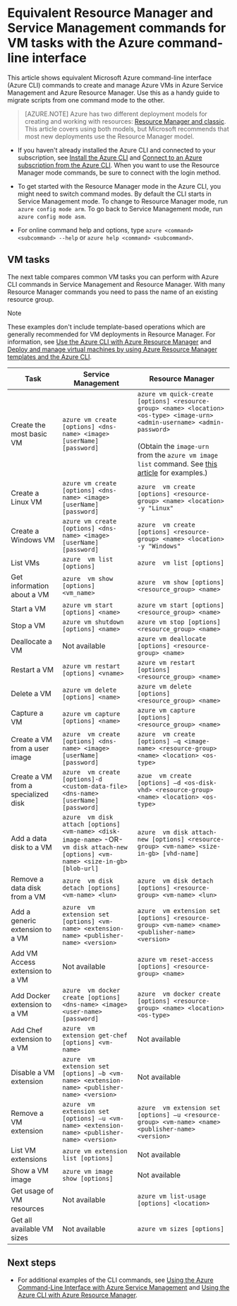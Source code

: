 <properties
    pageTitle="Equivalent Azure CLI commands for VM tasks | Microsoft Azure"
    description="Equivalent Azure CLI commands to create and manage Azure VMs in Azure Resource Manager and Azure Service Management modes"
    services="virtual-machines"
    documentationCenter=""
    authors="dlepow"
    manager="timlt"
    editor=""
    tags="azure-resource-manager,azure-service-management"/>

<tags
    ms.service="virtual-machines"
    ms.devlang="na"
    ms.topic="article"
    ms.tgt_pltfrm="command-line-interface"
    ms.workload="infrastructure-services"
    ms.date="12/14/2015"
    ms.author="danlep"/>


# Equivalent Resource Manager and Service Management commands for VM tasks with the Azure command-line interface
This article shows equivalent Microsoft Azure command-line interface (Azure CLI) commands to create and manage Azure VMs in Azure Service Management and Azure Resource Manager. Use this as a handy guide to migrate scripts from one command mode to the other.

> [AZURE.NOTE] Azure has two different deployment models for creating and working with resources:  [Resource Manager and classic](../resource-manager-deployment-model.md). This article covers using both models, but Microsoft recommends that most new deployments use the Resource Manager model.

* If you haven't already installed the Azure CLI and connected to your subscription, see [Install the Azure CLI](../xplat-cli-install.md) and [Connect to an Azure subscription from the Azure CLI](../xplat-cli-connect.md). When you want to use the Resource Manager mode commands, be sure to connect with the login method.

* To get started with the Resource Manager mode in the Azure CLI, you might need to switch command modes. By default the CLI starts in Service Management mode. To change to Resource Manager mode, run `azure config mode arm`. To go back to Service Management mode, run `azure config mode asm`.

* For online command help and options, type `azure <command> <subcommand> --help` or `azure help <command> <subcommand>`.


## VM tasks
The next table compares common VM tasks you can perform with Azure CLI commands in Service Management and Resource Manager. With many Resource Manager commands you need to pass the name of an existing resource group.

> [!NOTE]
> These examples don't include template-based operations which are generally recommended for VM deployments in Resource Manager. For information, see [Use the Azure CLI with Azure Resource Manager](../xplat-cli-azure-resource-manager.md) and [Deploy and manage virtual machines by using Azure Resource Manager templates and the Azure CLI](virtual-machines-deploy-rmtemplates-azure-cli.md).
> 
> 
| Task | Service Management | Resource Manager |
| --- | --- | --- |
| Create the most basic VM |`azure vm create [options] <dns-name> <image> [userName] [password]` |`azure vm quick-create [options] <resource-group> <name> <location> <os-type> <image-urn> <admin-username> <admin-password>`<br/><br/>(Obtain the `image-urn` from the `azure vm image list` command. See [this article](resource-groups-vm-searching.md) for examples.) |
| Create a Linux VM |`azure vm create [options] <dns-name> <image> [userName] [password]` |`azure  vm create [options] <resource-group> <name> <location> -y "Linux"` |
| Create a Windows VM |`azure vm create [options] <dns-name> <image> [userName] [password]` |`azure  vm create [options] <resource-group> <name> <location> -y "Windows"` |
| List VMs |`azure  vm list [options]` |`azure  vm list [options]` |
| Get information about a VM |`azure  vm show [options] <vm_name>` |`azure  vm show [options] <resource_group> <name>` |
| Start a VM |`azure vm start [options] <name>` |`azure vm start [options] <resource_group> <name>` |
| Stop a VM |`azure vm shutdown [options] <name>` |`azure vm stop [options] <resource_group> <name>` |
| Deallocate a VM |Not available |`azure vm deallocate [options] <resource-group> <name>` |
| Restart a VM |`azure vm restart [options] <vname>` |`azure vm restart [options] <resource_group> <name>` |
| Delete a VM |`azure vm delete [options] <name>` |`azure vm delete [options] <resource_group> <name>` |
| Capture a VM |`azure vm capture [options] <name>` |`azure vm capture [options] <resource_group> <name>` |
| Create a VM from a user image |`azure  vm create [options] <dns-name> <image> [userName] [password]` |`azure  vm create [options] –q <image-name> <resource-group> <name> <location> <os-type>` |
| Create a VM from a specialized disk |`azure  vm create [options]-d <custom-data-file> <dns-name> [userName] [password]` |`azue  vm create [options] –d <os-disk-vhd> <resource-group> <name> <location> <os-type>` |
| Add a data disk to a VM |`azure  vm disk attach [options] <vm-name> <disk-image-name>` -OR- <br/>  `vm disk attach-new [options] <vm-name> <size-in-gb> [blob-url]` |`azure  vm disk attach-new [options] <resource-group> <vm-name> <size-in-gb> [vhd-name]` |
| Remove a data disk from a VM |`azure  vm disk detach [options] <vm-name> <lun>` |`azure  vm disk detach [options] <resource-group> <vm-name> <lun>` |
| Add a generic extension to a VM |`azure  vm extension set [options] <vm-name> <extension-name> <publisher-name> <version>` |`azure  vm extension set [options] <resource-group> <vm-name> <name> <publisher-name> <version>` |
| Add VM Access extension to a VM |Not available |`azure vm reset-access [options] <resource-group> <name>` |
| Add Docker extension to a VM |`azure  vm docker create [options] <dns-name> <image> <user-name> [password]` |`azure  vm docker create [options] <resource-group> <name> <location> <os-type>` |
| Add Chef extension to a VM |`azure  vm extension get-chef [options] <vm-name>` |Not available |
| Disable a VM extension |`azure  vm extension set [options] –b <vm-name> <extension-name> <publisher-name> <version>` |Not available |
| Remove a VM extension |`azure  vm extension set [options] –u <vm-name> <extension-name> <publisher-name> <version>` |`azure  vm extension set [options] –u <resource-group> <vm-name> <name> <publisher-name> <version>` |
| List VM extensions |`azure vm extension list [options]` |Not available |
| Show a VM image |`azure vm image show [options]` |Not available |
| Get usage of VM resources |Not available |`azure vm list-usage [options] <location>` |
| Get all available VM sizes |Not available |`azure vm sizes [options]` |

## Next steps
* For additional examples of the CLI commands, see [Using the Azure Command-Line Interface with Azure Service Management](virtual-machines-command-line-tools.md) and
[Using the Azure CLI with Azure Resource Manager](azure-cli-arm-commands.md).

